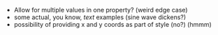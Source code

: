 - Allow for multiple values in one property? (weird edge case)
- some actual, you know, *text* examples (sine wave dickens?)
- possibility of providing x and y coords as part of style (no?) (hmmm)